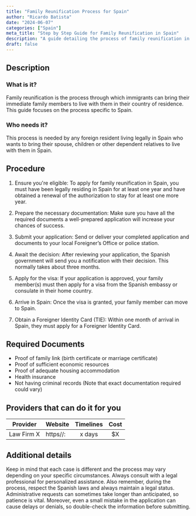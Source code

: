 ```yaml
---
title: "Family Reunification Process for Spain"
author: "Ricardo Batista"
date: "2024-06-07"
categories: ["Spain"]
meta_title: "Step by Step Guide for Family Reunification in Spain"
description: "A guide detailing the process of family reunification in Spain, from the required paperwork to possible hurdles on the way."
draft: false
---
```


## Description
### What is it?
Family reunification is the process through which immigrants can bring their immediate family members to live with them in their country of residence. This guide focuses on the process specific to Spain.

### Who needs it?
This process is needed by any foreign resident living legally in Spain who wants to bring their spouse, children or other dependent relatives to live with them in Spain.

## Procedure

1. Ensure you're eligible: To apply for family reunification in Spain, you must have been legally residing in Spain for at least one year and have obtained a renewal of the authorization to stay for at least one more year.

2. Prepare the necessary documentation: Make sure you have all the required documents a well-prepared application will increase your chances of success.

3. Submit your application: Send or deliver your completed application and documents to your local Foreigner’s Office or police station.

4. Await the decision: After reviewing your application, the Spanish government will send you a notification with their decision. This normally takes about three months.

5. Apply for the visa: If your application is approved, your family member(s) must then apply for a visa from the Spanish embassy or consulate in their home country.

6. Arrive in Spain: Once the visa is granted, your family member can move to Spain.

7. Obtain a Foreigner Identity Card (TIE): Within one month of arrival in Spain, they must apply for a Foreigner Identity Card.

## Required Documents

- Proof of family link (birth certificate or marriage certificate)
- Proof of sufficient economic resources
- Proof of adequate housing accommodation
- Health insurance
- Not having criminal records
(Note that exact documentation required could vary)

## Providers that can do it for you

| Provider        |     Website     |     Timelines    |       Cost      |
| --------------- | --------------- |  :-------------: | :-------------: |
| Law Firm X      |  https//:       |      x days      |        $X       |

## Additional details
Keep in mind that each case is different and the process may vary depending on your specific circumstances. Always consult with a legal professional for personalized assistance. Also remember, during the process, respect the Spanish laws and always maintain a legal status. Administrative requests can sometimes take longer than anticipated, so patience is vital. Moreover, even a small mistake in the application can cause delays or denials, so double-check the information before submitting.